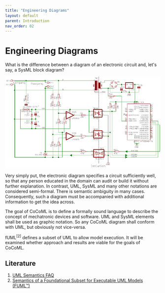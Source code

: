 ```yaml
---
title: "Engineering Diagrams"
layout: default
parent: Introduction
nav_order: 02
---
```


# Engineering Diagrams

What is the difference between a diagram of an electronic circuit and, let's say, a SysML block diagram?

<img class="size-40 my-align-right" src="../assets/images/Schaltplan.gif" alt="Elektronik Schaltplan" />
<!-- <img class="size-40 my-align-right" src="../assets/images/uml-sysml-ibd-02.png" alt="SysML IBD" /> -->

Very simply put, the electronic diagram specifies a circuit sufficiently well, so that any person educated in the domain can audit or build it without further explanation. 
In contrast, UML, SysML and many other notations are considered semi-formal. There is semantic ambiguity in many cases. 
Consequently, such a diagram must be accompanied with additional information to get the idea across.

The goal of CoCoML is to define a formally sound language to describe the concept of mechatronic devices and software. 
UML and SysML elements shall be used as graphic notation. So any CoCoML diagram shall conform with UML, but obviously not vice-versa.

fUML<sup>[2]</sup> defines a subset of UML to allow model execution. It will be examined whether approach and results are viable for the goals of CoCoML. 

<!--
<a href="https://github.com/GfSE/CoCoML/discussions/4" target="_blank">Any questions or ideas?</a>
-->

## Literature

1. <a href="https://ris.utwente.nl/ws/portalfiles/portal/6140830/Kent_Evans_Rumpe_1999.pdf" target="_blank">UML Semantics FAQ</a>
1. <a href="http://www.omg.org/spec/FUML/" target="_blank">Semantics of a Foundational Subset for Executable UML Models (FUML™)</a>




